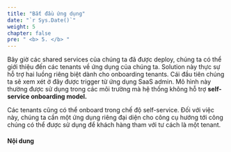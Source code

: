 ```yaml
---
title: "Bắt đầu ứng dụng"
date: "`r Sys.Date()`"
weight: 5
chapter: false
pre: " <b> 5. </b> "
---
```


Bây giờ các shared services của chúng ta đã được deploy, chúng ta có thể giới thiệu đến các tenants về ứng dụng của chúng ta. Solution này thực sự hỗ trợ hai luồng riêng biệt dành cho onboarding tenants. Cái đầu tiên chúng ta sẽ xem xét ở đây được trigger từ ứng dụng SaaS admin. Mô hình này thường được sử dụng trong các môi trường mà hệ thống không hỗ trợ **self-service onboarding model.**

Các tenants cũng có thể onboard trong chế độ self-service. Đối với việc này, chúng ta cần một ứng dụng riêng đại diện cho công cụ hướng tới công chúng có thể được sử dụng để khách hàng tham với tư cách là một tenant.

#### Nội dung
